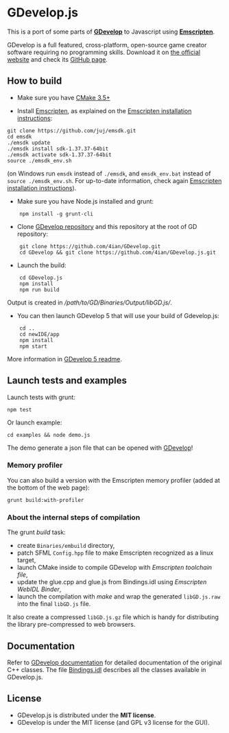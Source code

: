 GDevelop.js
===========

This is a port of some parts of **[GDevelop]** to Javascript using **[Emscripten]**.

GDevelop is a full featured, cross-platform, open-source game creator software requiring no programming skills. Download it on [the official website](https://gdevelop-app.com) and check its [GitHub page](https://github.com/4ian/GD).

How to build
------------

* Make sure you have [CMake 3.5+](http://www.cmake.org/)

* Install [Emscripten](https://github.com/kripken/emscripten), as explained on the [Emscripten installation instructions](http://kripken.github.io/emscripten-site/docs/getting_started/downloads.html):

```shell
git clone https://github.com/juj/emsdk.git
cd emsdk
./emsdk update
./emsdk install sdk-1.37.37-64bit
./emsdk activate sdk-1.37.37-64bit
source ./emsdk_env.sh
```

(on Windows run `emsdk` instead of `./emsdk`, and `emsdk_env.bat` instead of `source ./emsdk_env.sh`. For up-to-date information, check again [Emscripten installation instructions](http://kripken.github.io/emscripten-site/docs/getting_started/downloads.html)).

* Make sure you have Node.js installed and grunt:

```shell
    npm install -g grunt-cli
```

* Clone [GDevelop repository](https://github.com/4ian/GDevelop) and this repository at the root of GD repository:

```shell
    git clone https://github.com/4ian/GDevelop.git
    cd GDevelop && git clone https://github.com/4ian/GDevelop.js.git
```

* Launch the build:

```shell
    cd GDevelop.js
    npm install
    npm run build
```

Output is created in */path/to/GD/Binaries/Output/libGD.js/*.

* You can then launch GDevelop 5 that will use your build of Gdevelop.js:

```shell
    cd ..
    cd newIDE/app
    npm install
    npm start
```

More information in [GDevelop 5 readme](https://github.com/4ian/GD/blob/master/newIDE/README.md).

Launch tests and examples
-------------------------

Launch tests with grunt:

    npm test

Or launch example:

    cd examples && node demo.js

The demo generate a json file that can be opened with [GDevelop]!

### Memory profiler

You can also build a version with the Emscripten memory profiler (added at the bottom of the web page):

    grunt build:with-profiler

### About the internal steps of compilation

The grunt *build* task:

 * create `Binaries/embuild` directory,
 * patch SFML `Config.hpp` file to make Emscripten recognized as a linux target,
 * launch CMake inside to compile GDevelop with *Emscripten toolchain file*,
 * update the glue.cpp and glue.js from Bindings.idl using *Emscripten WebIDL Binder*,
 * launch the compilation with *make* and wrap the generated `libGD.js.raw` into the final `libGD.js` file.

It also create a compressed `libGD.js.gz` file which is handy for distributing the library pre-compressed to web browsers.

Documentation
-------------

Refer to [GDevelop documentation](http://4ian.github.io/GD-Documentation/GDCore%20Documentation/) for detailed documentation of the original C++ classes. The file [Bindings.idl](https://github.com/4ian/GDevelop.js/blob/master/Bindings/Bindings.idl) describes all the classes available in GDevelop.js.

License
-------

* GDevelop.js is distributed under the **MIT license**.
* GDevelop is under the MIT license (and GPL v3 license for the GUI).

[GDevelop]: https://github.com/4ian/GD
[Emscripten]: https://github.com/kripken/emscripten
